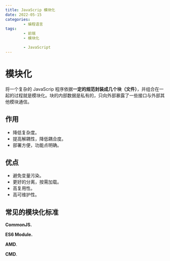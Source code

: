 ```yaml
---
title: JavaScrip 模块化
date: 2022-05-15
categories:
        - 编程语言
tags:
        - 前端
        - 模块化

        - JavaScript
---
```


# 模块化

将一个复杂的 JavaScrip 程序依据**一定的规范封装成几个块（文件）**，并组合在一起的过程就是模块化。块的内部数据是私有的，只向外部暴露了一些接口与外部其他模块通信。

## 作用

- 降低复杂度。
- 提高解耦性，降低耦合度。
- 部署方便，功能点明确。

## 优点

- 避免变量污染。
- 更好的分离，按需加载。
- 高复用性。
- 高可维护性。

## 常见的模块化标准

**CommonJS.**

**ES6 Module.**

**AMD**.

**CMD**.
